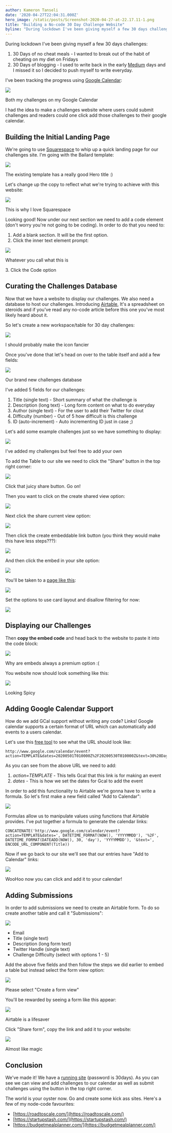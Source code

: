 ```yaml
---
author: Kameron Tanseli
date: '2020-04-27T22:04:31.000Z'
hero_image: /static/posts/Screenshot-2020-04-27-at-22.17.11-1.png
title: "Building a No-code 30 Day Challenge Website"
byline: "During lockdown I've been giving myself a few 30 days challenges"
---
```


During lockdown I've been giving myself a few 30 days challenges:

1.  30 Days of no cheat meals - I wanted to break out of the habit of cheating on my diet on Fridays
2.  30 Days of blogging - I used to write back in the early [Medium](https://medium.com/) days and I missed it so I decided to push myself to write everyday.

I've been tracking the progress using [Google Calendar](https://calendar.google.com/calendar):

![](../static/posts/Screenshot-2020-04-27-at-21.03.26.png)

Both my challenges on my Google Calendar

I had the idea to make a challenges website where users could submit challenges and readers could one click add those challenges to their google calendar.

## Building the Initial Landing Page

We're going to use [Squarespace](https://www.squarespace.com) to whip up a quick landing page for our challenges site. I'm going with the Bailard template:

![](../static/posts/Screenshot-2020-04-27-at-22.10.23.png)

The existing template has a really good Hero title :)

Let's change up the copy to reflect what we're trying to achieve with this website:

![](../static/posts/Screenshot-2020-04-27-at-22.17.11.png)

This is why I love Squarespace

Looking good! Now under our next section we need to add a code element (don't worry you're not going to be coding). In order to do that you need to:

1.  Add a blank section. It will be the first option.
2.  Click the inner text element prompt:

![](../static/posts/Screenshot-2020-04-27-at-22.19.06.png)

Whatever you call what this is

3\. Click the Code option

## Curating the Challenges Database

Now that we have a website to display our challenges. We also need a database to host our challenges. Introducing [Airtable](https://airtable.com/), It's a spreadsheet on steroids and if you've read any no-code article before this one you've most likely heard about it.

So let's create a new workspace/table for 30 day challenges:

![](../static/posts/Screenshot-2020-04-27-at-21.20.43.png)

I should probably make the icon fancier

Once you've done that let's head on over to the table itself and add a few fields:

![](../static/posts/Screenshot-2020-04-27-at-21.22.56.png)

Our brand new challenges database

I've added 5 fields for our challenges:

1.  Title (single text) - Short summary of what the challenge is
2.  Description (long text) - Long form content on what to do everyday
3.  Author (single text) - For the user to add their Twitter for clout
4.  Difficulty (number) - Out of 5 how difficult is this challenge
5.  ID (auto-increment) - Auto incrementing ID just in case ;)

Let's add some example challenges just so we have something to display:

![](../static/posts/Screenshot-2020-04-27-at-21.25.49.png)

I've added my challenges but feel free to add your own

To add the Table to our site we need to click the "Share" button in the top right corner:

![](../static/posts/Screenshot-2020-04-27-at-21.26.26.png)

Click that juicy share button. Go on!

Then you want to click on the create shared view option:

![](../static/posts/Screenshot-2020-04-27-at-21.27.34.png)

Next click the share current view option:

![](../static/posts/Screenshot-2020-04-27-at-21.28.05.png)

Then click the create embeddable link button (you think they would make this have less steps???):

![](../static/posts/Screenshot-2020-04-27-at-21.28.39.png)

And then click the embed in your site option:

![](../static/posts/Screenshot-2020-04-27-at-21.29.33.png)

You'll be taken to a [page like this](https://airtable.com/shrA5hwzrkPVye5pN/embed):

![](../static/posts/Screenshot-2020-04-27-at-21.30.29.png)

Set the options to use card layout and disallow filtering for now:

![](../static/posts/Screenshot-2020-04-27-at-21.31.10.png)

## Displaying our Challenges

Then **copy the embed code** and head back to the website to paste it into the code block:

![](../static/posts/Screenshot-2020-04-27-at-22.22.31.png)

Why are embeds always a premium option :(

You website now should look something like this:

![](../static/posts/ezgif.com-video-to-gif.gif)

Looking Spicy 

## Adding Google Calendar Support

How do we add GCal support without writing any code? Links! Google calendar supports a certain format of URL which can automatically add events to a users calendar.

Let's use this [free tool](https://jennamolby.com/tools/google-calendar-link-generator/) to see what the URL should look like:

    http://www.google.com/calendar/event?action=TEMPLATE&dates=20200501T010000Z%2F20200530T010000Z&text=30%20Day%20Challenges
    

As you can see from the above URL we need to add:

1.  _action=TEMPLATE_ - This tells Gcal that this link is for making an event
2.  _dates_ - This is how we set the dates for Gcal to add the event

In order to add this functionality to Airtable we're gonna have to write a formula. So let's first make a new field called "Add to Calendar":

![](../static/posts/Screenshot-2020-04-27-at-22.33.43.png)

Formulas allow us to manipulate values using functions that Airtable provides. I've put together a formula to generate the calendar links:

    CONCATENATE('http://www.google.com/calendar/event?action=TEMPLATE&dates=', DATETIME_FORMAT(NOW(), 'YYYYMMDD'), '%2F', DATETIME_FORMAT(DATEADD(NOW(), 30, 'day'), 'YYYYMMDD'), '&text=', ENCODE_URL_COMPONENT(Title))
    

Now if we go back to our site we'll see that our entries have "Add to Calendar" links:

![](../static/posts/Screenshot-2020-04-27-at-22.47.35.png)

WooHoo now you can click and add it to your calendar!

## Adding Submissions

In order to add submissions we need to create an Airtable form. To do so create another table and call it "Submissions":

![](../static/posts/Screenshot-2020-04-27-at-22.50.54.png)

*   Email
*   Title (single text)
*   Description (long form text)
*   Twitter Handle (single text)
*   Challenge Difficulty (select with options 1 - 5)

Add the above five fields and then follow the steps we did earlier to embed a table but instead select the form view option:

![](../static/posts/Screenshot-2020-04-27-at-22.51.57.png)

Please select "Create a form view"

You'll be rewarded by seeing a form like this appear:

![](../static/posts/Screenshot-2020-04-27-at-22.53.58.png)

Airtable is a lifesaver

Click "Share form", copy the link and add it to your website:

![](../static/posts/Screenshot-2020-04-27-at-22.56.02.png)

Almost like magic

## Conclusion

We've made it! We have a [running site](https://horse-vuvuzela-ph4p.squarespace.com/home) (password is 30days). As you can see we can view and add challenges to our calendar as well as submit challenges using the button in the top right corner.

The world is your oyster now. Go and create some kick ass sites. Here's a few of my node-code favourites:

*   [https://roadtoscale.com/](https://roadtoscale.com/)
*   [https://startupstash.com/](https://startupstash.com/)
*   [https://budgetmealplanner.com/](https://budgetmealplanner.com/)